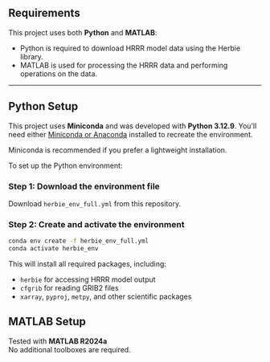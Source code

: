 ## Requirements

This project uses both **Python** and **MATLAB**:

- Python is required to download HRRR model data using the Herbie library.
- MATLAB is used for processing the HRRR data and performing operations on the data.
---

## Python Setup

This project uses **Miniconda** and was developed with **Python 3.12.9**. You’ll need either [Miniconda or Anaconda](https://docs.conda.io/en/latest/miniconda.html#latest-miniconda-installer-links) installed to recreate the environment.

Miniconda is recommended if you prefer a lightweight installation.

To set up the Python environment:

### Step 1: Download the environment file

Download `herbie_env_full.yml` from this repository.

### Step 2: Create and activate the environment

```bash
conda env create -f herbie_env_full.yml
conda activate herbie_env
```

This will install all required packages, including:
- `herbie` for accessing HRRR model output
- `cfgrib` for reading GRIB2 files
- `xarray`, `pyproj`, `metpy`, and other scientific packages


## MATLAB Setup

Tested with **MATLAB R2024a**  
No additional toolboxes are required.

